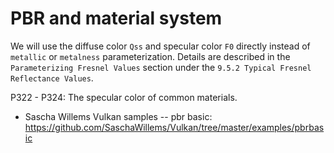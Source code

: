 # PBR and material system

We will use the diffuse color `Qss` and specular color `F0` directly instead of `metallic` or `metalness` parameterization. Details are described in the `Parameterizing Fresnel Values` section under the `9.5.2 Typical Fresnel Reflectance Values`.

P322 - P324: The specular color of common materials.

* Sascha Willems Vulkan samples -- pbr basic: https://github.com/SaschaWillems/Vulkan/tree/master/examples/pbrbasic